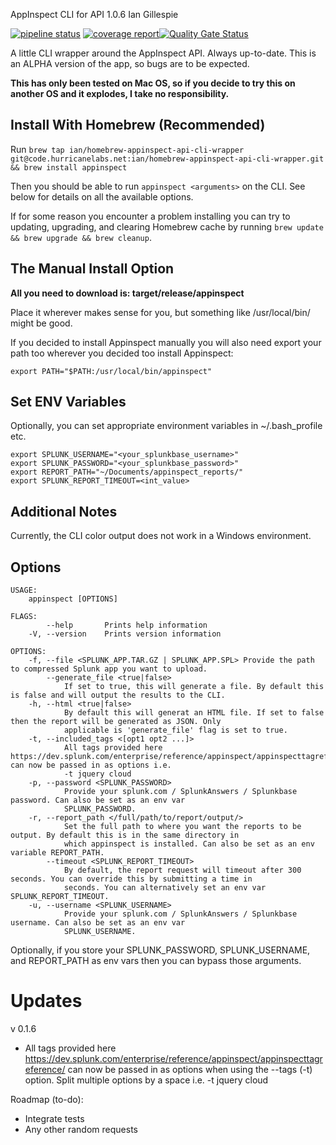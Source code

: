 AppInspect CLI for API 1.0.6 
Ian Gillespie

[![pipeline status](https://code.hurricanelabs.net/ian/homebrew-appinspect-api-cli-wrapper/badges/master/pipeline.svg)](https://code.hurricanelabs.net/ian/homebrew-appinspect-api-cli-wrapper/-/commits/master) [![coverage report](https://code.hurricanelabs.net/ian/homebrew-appinspect-api-cli-wrapper/badges/master/coverage.svg)](https://code.hurricanelabs.net/ian/homebrew-appinspect-api-cli-wrapper/-/commits/master)[![Quality Gate Status](https://sonarqube.hurricanelabs.net/api/project_badges/measure?project=AppinspectAppCLI&metric=alert_status)](https://sonarqube.hurricanelabs.net/dashboard?id=AppinspectAppCLI)

A little CLI wrapper around the AppInspect API. Always up-to-date. This is an ALPHA version of the app, so bugs are to be expected.

**This has only been tested on Mac OS, so if you decide to try this on another OS and it explodes, I take no responsibility.**

## Install With Homebrew (Recommended)
Run `brew tap ian/homebrew-appinspect-api-cli-wrapper git@code.hurricanelabs.net:ian/homebrew-appinspect-api-cli-wrapper.git && brew install appinspect`

Then you should be able to run `appinspect <arguments>` on the CLI. See below for details on all the available options.

If for some reason you encounter a problem installing you can try to updating, upgrading, and clearing Homebrew cache by running `brew update && brew upgrade && brew cleanup`.

## The Manual Install Option
**All you need to download is: target/release/appinspect**

Place it wherever makes sense for you, but something like /usr/local/bin/ might be good.

If you decided to install Appinspect manually you will also need export your path too wherever you decided too install Appinspect:
```
export PATH="$PATH:/usr/local/bin/appinspect"
```

## Set ENV Variables
Optionally, you can set appropriate environment variables in ~/.bash_profile etc. 
```
export SPLUNK_USERNAME="<your_splunkbase_username>"
export SPLUNK_PASSWORD="<your_splunkbase_password>"
export REPORT_PATH="~/Documents/appinspect_reports/"
export SPLUNK_REPORT_TIMEOUT=<int_value>
```

## Additional Notes
Currently, the CLI color output does not work in a Windows environment.

## Options
```
USAGE:
    appinspect [OPTIONS]

FLAGS:
        --help       Prints help information
    -V, --version    Prints version information

OPTIONS:
    -f, --file <SPLUNK_APP.TAR.GZ | SPLUNK_APP.SPL> Provide the path to compressed Splunk app you want to upload.
        --generate_file <true|false>
            If set to true, this will generate a file. By default this is false and will output the results to the CLI.
    -h, --html <true|false>
            By default this will generat an HTML file. If set to false then the report will be generated as JSON. Only
            applicable is 'generate_file' flag is set to true.
    -t, --included_tags <[opt1 opt2 ...]>
            All tags provided here https://dev.splunk.com/enterprise/reference/appinspect/appinspecttagreference/ can now be passed in as options i.e. 
            -t jquery cloud
    -p, --password <SPLUNK_PASSWORD>
            Provide your splunk.com / SplunkAnswers / Splunkbase password. Can also be set as an env var
            SPLUNK_PASSWORD.
    -r, --report_path </full/path/to/report/output/>
            Set the full path to where you want the reports to be output. By default this is in the same directory in
            which appinspect is installed. Can also be set as an env variable REPORT_PATH.
        --timeout <SPLUNK_REPORT_TIMEOUT>
            By default, the report request will timeout after 300 seconds. You can override this by submitting a time in
            seconds. You can alternatively set an env var SPLUNK_REPORT_TIMEOUT.
    -u, --username <SPLUNK_USERNAME>
            Provide your splunk.com / SplunkAnswers / Splunkbase username. Can also be set as an env var
            SPLUNK_USERNAME.
```

Optionally, if you store your SPLUNK_PASSWORD, SPLUNK_USERNAME, and REPORT_PATH as env vars then you can bypass those arguments.

# Updates
v 0.1.6
- All tags provided here https://dev.splunk.com/enterprise/reference/appinspect/appinspecttagreference/ can now be passed in as options when using the --tags (-t) option. Split multiple options by a space i.e. -t jquery cloud 

Roadmap (to-do):
- Integrate tests
- Any other random requests
